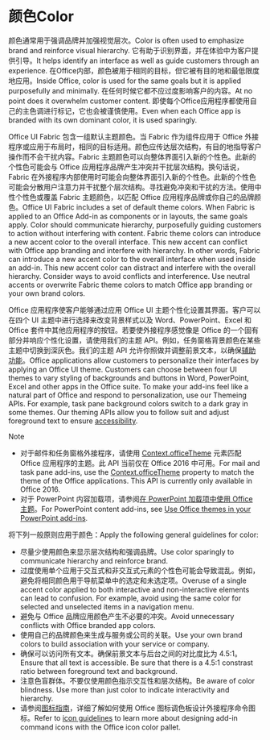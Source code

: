 # <a name="color"></a><span data-ttu-id="3f546-101">颜色</span><span class="sxs-lookup"><span data-stu-id="3f546-101">Color</span></span>
<span data-ttu-id="3f546-102">颜色通常用于强调品牌并加强视觉层次。</span><span class="sxs-lookup"><span data-stu-id="3f546-102">Color is often used to emphasize brand and reinforce visual hierarchy.</span></span> <span data-ttu-id="3f546-103">它有助于识别界面，并在体验中为客户提供引导。</span><span class="sxs-lookup"><span data-stu-id="3f546-103">It helps identify an interface as well as guide customers through an experience.</span></span> <span data-ttu-id="3f546-104">在Office内部，颜色被用于相同的目标，但它被有目的地和最低限度地应用。</span><span class="sxs-lookup"><span data-stu-id="3f546-104">Inside Office, color is used for the same goals but it is applied purposefully and minimally.</span></span> <span data-ttu-id="3f546-105">在任何时候它都不应过度影响客户的内容。</span><span class="sxs-lookup"><span data-stu-id="3f546-105">At no point does it overwhelm customer content.</span></span> <span data-ttu-id="3f546-106">即使每个Office应用程序都使用自己的主色调进行标记，它也会被谨慎使用。</span><span class="sxs-lookup"><span data-stu-id="3f546-106">Even when each Office app is branded with its own dominant color, it is used sparingly.</span></span>

<span data-ttu-id="3f546-p102">Office UI Fabric 包含一组默认主题颜色。当 Fabric 作为组件应用于 Office 外接程序或应用于布局时，相同的目标适用。颜色应传达层次结构，有目的地指导客户操作而不会干扰内容。Fabric 主题颜色可以向整体界面引入新的个性色。此新的个性色可能会与 Office 应用程序品牌产生冲突并干扰层次结构。换句话说，Fabric 在外接程序内部使用时可能会向整体界面引入新的个性色。此新的个性色可能会分散用户注意力并干扰整个层次结构。寻找避免冲突和干扰的方法。使用中性个性色或覆盖 Fabric 主题颜色，以匹配 Office 应用程序品牌或你自己的品牌颜色。</span><span class="sxs-lookup"><span data-stu-id="3f546-p102">Office UI Fabric includes a set of default theme colors. When Fabric is applied to an Office Add-in as components or in layouts, the same goals apply. Color should communicate hierarchy, purposefully guiding customers to action without interfering with content. Fabric theme colors can introduce a new accent color to the overall interface. This new accent can conflict with Office app branding and interfere with hierarchy. In other words, Fabric can introduce a new accent color to the overall interface when used inside an add-in. This new accent color can distract and interfere with the overall hierarchy. Consider ways to avoid conflicts and interference. Use neutral accents or overwrite Fabric theme colors to match Office app branding or your own brand colors.</span></span>

<span data-ttu-id="3f546-p103">Office 应用程序使客户能够通过应用 Office UI 主题个性化设置其界面。客户可以在四个 UI 主题中进行选择来改变背景样式以及 Word、PowerPoint、Excel 和 Office 套件中其他应用程序的按钮。若要使外接程序感觉像是 Office 的一个固有部分并响应个性化设置，请使用我们的主题 API。例如，任务窗格背景颜色在某些主题中切换到深灰色。我们的主题 API 允许你照做并调整前景文本，以确保[辅助功能](../design/accessibility-guidelines.md)。</span><span class="sxs-lookup"><span data-stu-id="3f546-p103">Office applications allow customers to personalize their interfaces by applying an Office UI theme. Customers can choose between four UI themes to vary styling of backgrounds and buttons in Word, PowerPoint, Excel and other apps in the Office suite. To make your add-ins feel like a natural part of Office and respond to personalization, use our Themeing APIs. For example, task pane background colors switch to a dark gray in some themes. Our theming APIs allow you to follow suit and adjust foreground text to ensure [accessibility](../design/accessibility-guidelines.md).</span></span>

> [!NOTE]
> - <span data-ttu-id="3f546-p104">对于邮件和任务窗格外接程序，请使用 [Context.officeTheme](https://dev.office.com/reference/add-ins/shared/office.context.officetheme) 元素匹配 Office 应用程序的主题。此 API 当前仅在 Office 2016 中可用。</span><span class="sxs-lookup"><span data-stu-id="3f546-p104">For mail and task pane add-ins, use the [Context.officeTheme](https://dev.office.com/reference/add-ins/shared/office.context.officetheme) property to match the theme of the Office applications. This API is currently only available in Office 2016.</span></span>
> - <span data-ttu-id="3f546-123">对于 PowerPoint 内容加载项，请参阅[在 PowerPoint 加载项中使用 Office 主题](../powerpoint/use-document-themes-in-your-powerpoint-add-ins.md)。</span><span class="sxs-lookup"><span data-stu-id="3f546-123">For PowerPoint content add-ins, see [Use Office themes in your PowerPoint add-ins](../powerpoint/use-document-themes-in-your-powerpoint-add-ins.md).</span></span>

<span data-ttu-id="3f546-124">将下列一般原则应用于颜色：</span><span class="sxs-lookup"><span data-stu-id="3f546-124">Apply the following general guidelines for color:</span></span>

* <span data-ttu-id="3f546-125">尽量少使用颜色来显示层次结构和强调品牌。</span><span class="sxs-lookup"><span data-stu-id="3f546-125">Use color sparingly to communicate hierarchy and reinforce brand.</span></span>
* <span data-ttu-id="3f546-p105">过度使用单个应用于交互式和非交互式元素的个性色可能会导致混乱。例如，避免将相同颜色用于导航菜单中的选定和未选定项。</span><span class="sxs-lookup"><span data-stu-id="3f546-p105">Overuse of a single accent color applied to both interactive and non-interactive elements can lead to confusion. For example, avoid using the same color for selected and unselected items in a navigation menu.</span></span>
* <span data-ttu-id="3f546-128">避免与 Office 品牌应用颜色产生不必要的冲突。</span><span class="sxs-lookup"><span data-stu-id="3f546-128">Avoid unnecessary conflicts with Office branded app colors.</span></span>
* <span data-ttu-id="3f546-129">使用自己的品牌颜色来生成与服务或公司的关联。</span><span class="sxs-lookup"><span data-stu-id="3f546-129">Use your own brand colors to build association with your service or company.</span></span>
* <span data-ttu-id="3f546-p106">确保可以访问所有文本。确保前景文本与后台之间的对比度比为 4.5:1。</span><span class="sxs-lookup"><span data-stu-id="3f546-p106">Ensure that all text is accessible. Be sure that there is a 4.5:1 constrast ratio between foreground text and background.</span></span>
* <span data-ttu-id="3f546-p107">注意色盲群体。不要仅使用颜色指示交互性和层次结构。</span><span class="sxs-lookup"><span data-stu-id="3f546-p107">Be aware of color blindness. Use more than just color to indicate interactivity and hierarchy.</span></span>
* <span data-ttu-id="3f546-134">请参阅[图标指南](../design/add-in-icons.md)，详细了解如何使用 Office 图标调色板设计外接程序命令图标。</span><span class="sxs-lookup"><span data-stu-id="3f546-134">Refer to [icon guidelines](../design/add-in-icons.md) to learn more about designing add-in command icons with the Office icon color pallet.</span></span>